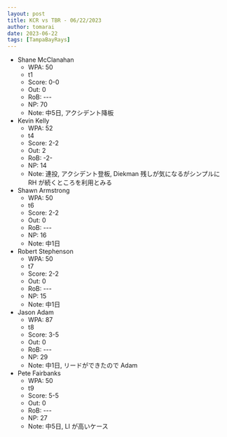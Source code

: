```yaml
---
layout: post
title: KCR vs TBR - 06/22/2023
author: tomarai
date: 2023-06-22
tags: [TampaBayRays]
---
```


* Shane McClanahan
	- WPA: 50
	- t1
	- Score: 0-0
	- Out: 0
	- RoB: ---
	- NP: 70
	- Note: 中5日, アクシデント降板
* Kevin Kelly
	- WPA: 52
	- t4
	- Score: 2-2
	- Out: 2
	- RoB: -2-
	- NP: 14
	- Note: 連投, アクシデント登板, Diekman 残しが気になるがシンプルに RH が続くところを利用とみる
* Shawn Armstrong
	- WPA: 50
	- t6
	- Score: 2-2
	- Out: 0
	- RoB: ---
	- NP: 16
	- Note: 中1日
* Robert Stephenson
	- WPA: 50
	- t7
	- Score: 2-2
	- Out: 0
	- RoB: ---
	- NP: 15
	- Note: 中1日
* Jason Adam
	- WPA: 87
	- t8
	- Score: 3-5
	- Out: 0
	- RoB: ---
	- NP: 29
	- Note: 中1日, リードができたので Adam
* Pete Fairbanks
	- WPA: 50
	- t9
	- Score: 5-5
	- Out: 0
	- RoB: ---
	- NP: 27
	- Note: 中5日, LI が高いケース

